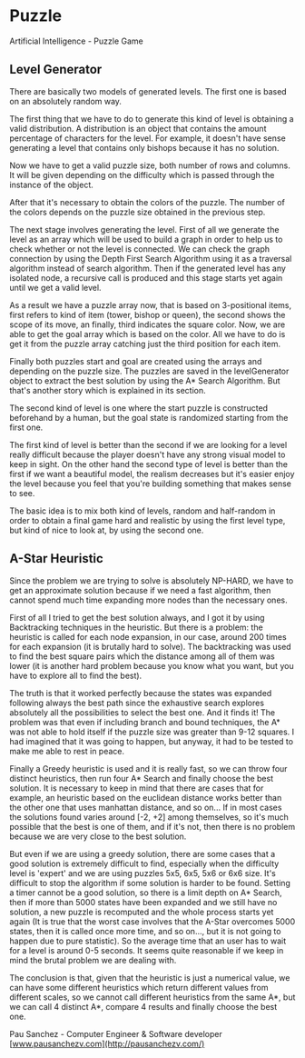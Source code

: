 # Puzzle
Artificial Intelligence - Puzzle Game

## Level Generator

There are basically two models of generated levels. The first one is based on an absolutely random way.

The first thing that we have to do to generate this kind of level is obtaining a valid distribution. A distribution is an object that contains the amount percentage of characters for the level. For example, it doesn't have sense generating a level that contains only bishops because it has no solution.

Now we have to get a valid puzzle size, both number of rows and columns. It will be given depending on the difficulty which is passed through the instance of the object.

After that it's necessary to obtain the colors of the puzzle. The number of the colors depends on the puzzle size obtained in the previous step.

The next stage involves generating the level. First of all we generate the level as an array which will be used to build a graph in order to help us to check whether or not the level is connected. We can check the graph connection by using the Depth First Search Algorithm using it as a traversal algorithm instead of search algorithm. Then if the generated level has any isolated node, a recursive call is produced and this stage starts yet again until we get a valid level.

As a result we have a puzzle array now, that is based on 3-positional items, first refers to kind of item (tower, bishop or queen), the second shows the scope of its move, an finally, third indicates the square color. Now, we are able to get the goal array which is based on the color. All we have to do is get it from the puzzle array catching just the third position for each item.

Finally both puzzles start and goal are created using the arrays and depending on the puzzle size. The puzzles are saved in the levelGenerator object to extract the best solution by using the A* Search Algorithm. But that's another story which is explained in its section.

The second kind of level is one where the start puzzle is constructed beforehand by a human, but the goal state is randomized starting from the first one.

The first kind of level is better than the second if we are looking for a level really difficult because the player doesn't have any strong visual model to keep in sight. On the other hand the second type of level is better than the first if we want a beautiful model, the realism decreases but it's easier enjoy the level because you feel that you're building something that makes sense to see.

The basic idea is to mix both kind of levels, random and half-random in order to obtain a final game hard and realistic by using the first level type, but kind of nice to look at, by using the second one.
 
 ## A-Star Heuristic
 
Since the problem we are trying to solve is absolutely NP-HARD, we have to get an approximate solution because if we need a fast algorithm, then cannot spend much time expanding more nodes than the necessary ones.
 
First of all I tried to get the best solution always, and I got it by using Backtracking techniques in the heuristic. But there is a problem: the heuristic is called for each node expansion, in our case, around 200 times for each expansion (it is brutally hard to solve). The backtracking was used to find the best square pairs which the distance among all of them was lower (it is another hard problem because you know what you want, but you have to explore all to find the best). 

The truth is that it worked perfectly because the states was expanded following always the best path since the exhaustive search explores absolutely all the possibilities to select the best one. And it finds it! The problem was that even if including branch and bound techniques, the A* was not able to hold itself if the puzzle size was greater than 9-12 squares. I had imagined that it was going to happen, but anyway, it had to be tested to make me able to rest in peace.

Finally a Greedy heuristic is used and it is really fast, so we can throw four distinct heuristics, then run four A* Search and finally choose the best solution. It is necessary to keep in mind that there are cases that for example, an heuristic based on the euclidean distance works better than the other one that uses manhattan distance, and so on...
If in most cases the solutions found varies around [-2, +2] among themselves, so it's much possible that the best is one of them, and if it's not, then there is no problem because we are very close to the best solution.

But even if we are using a greedy solution, there are some cases that a good solution is extremely difficult to find, especially when the difficulty level is 'expert' and we are using puzzles 5x5, 6x5, 5x6 or 6x6 size. It's difficult to stop the algorithm if some solution is harder to be found. Setting a timer cannot be a good solution, so there is a limit depth on A* Search, then if more than 5000 states have been expanded and we still have no solution, a new puzzle is recomputed and the whole process starts yet again (It is true that the worst case involves that the A-Star overcomes 5000 states, then it is called once more time, and so on..., but it is not going to happen due to pure statistic). So the average time that an user has to wait for a level is around 0-5 seconds. It seems quite reasonable if we keep in mind the brutal problem we are dealing with.
 
The conclusion is that, given that the heuristic is just a numerical value, we can have some different heuristics which return different values from different scales, so we cannot call different heuristics from the same A*, but we can call 4 distinct A*, compare 4 results and finally choose the best one.
 
 
 
Pau Sanchez - Computer Engineer & Software developer
[www.pausanchezv.com](http://pausanchezv.com/) 
